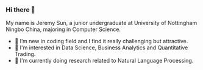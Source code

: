 ### Hi there 👋

My name is Jeremy Sun, a junior undergraduate at University of Nottingham Ningbo China, majoring in Computer Science.

- 🤔 I’m new in coding field and I find it really challenging but attractive.
- 💬 I'm interested in Data Science, Business Analytics and Quantitative Trading.
- 🔭 I'm currently doing research related to Natural Language Processing.

<!--
**Iron-fence/Iron-fence** is a ✨ _special_ ✨ repository because its `README.md` (this file) appears on your GitHub profile.

Here are some ideas to get you started:

- 🔭 I’m currently working on ...
- 🌱 I’m currently learning ...
- 👯 I’m looking to collaborate on ...
- 🤔 I’m looking for help with ...
- 💬 Ask me about ...
- 📫 How to reach me: ...
- 😄 Pronouns: ...
- ⚡ Fun fact: ...
-->

